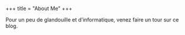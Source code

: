 +++
title = "About Me"
+++

Pour un peu de glandouille et d'informatique, venez faire un tour sur ce blog.